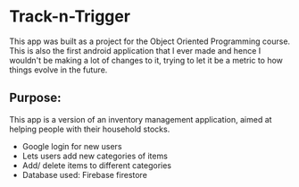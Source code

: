 # Track-n-Trigger

This app was built as a project for the Object Oriented Programming course. This is also the first android application that I ever made and hence I wouldn't be making a lot of changes to it, trying to let it be a metric to how things evolve in the future.

## Purpose:
This app is a version of an inventory management application, aimed at helping people with their household stocks.
  * Google login for new users
  * Lets users add new categories of items
  * Add/ delete items to different categories
  * Database used: Firebase firestore

